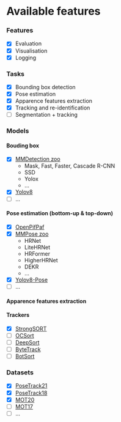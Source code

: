 # Available features

### Features

- [x] Evaluation
- [x] Visualisation
- [x] Logging

### Tasks

- [x] Bounding box detection
- [x] Pose estimation
- [x] Apparence features extraction
- [x] Tracking and re-identification
- [ ] Segmentation + tracking

### Models

#### Bouding box

- [x] [MMDetection zoo](https://mmdetection.readthedocs.io/en/latest/model_zoo.html)
  - Mask, Fast, Faster, Cascade R-CNN
  - SSD
  - Yolox
  - ...
- [x] [Yolov8](https://docs.ultralytics.com/)
- [ ] ...

#### Pose estimation (bottom-up & top-down)

- [x] [OpenPifPaf](https://openpifpaf.github.io/intro.html)
- [x] [MMPose zoo](https://mmpose.readthedocs.io/en/latest/)
  - HRNet
  - LiteHRNet
  - HRFormer
  - HigherHRNet
  - DEKR
  - ...
- [x] [Yolov8-Pose](https://docs.ultralytics.com/tasks/pose/)
- [ ] ...

#### Apparence features extraction


#### Trackers

- [x] [StrongSORT](https://arxiv.org/abs/2202.13514)
- [ ] [OCSort](https://arxiv.org/abs/2203.14360)
- [ ] [DeepSort](https://arxiv.org/abs/1703.07402)
- [ ] [ByteTrack](https://arxiv.org/abs/2110.06864)
- [ ] [BotSort](https://arxiv.org/abs/2206.14651)

### Datasets

- [x] [PoseTrack21](https://openaccess.thecvf.com/content/CVPR2022/papers/Doring_PoseTrack21_A_Dataset_for_Person_Search_Multi-Object_Tracking_and_Multi-Person_CVPR_2022_paper.pdf)
- [x] [PoseTrack18](https://openaccess.thecvf.com/content_cvpr_2018/html/Andriluka_PoseTrack_A_Benchmark_CVPR_2018_paper.html)
- [x] [MOT20](https://motchallenge.net/data/MOT20/)
- [ ] [MOT17](https://motchallenge.net/data/MOT17/)
- [ ] ...
